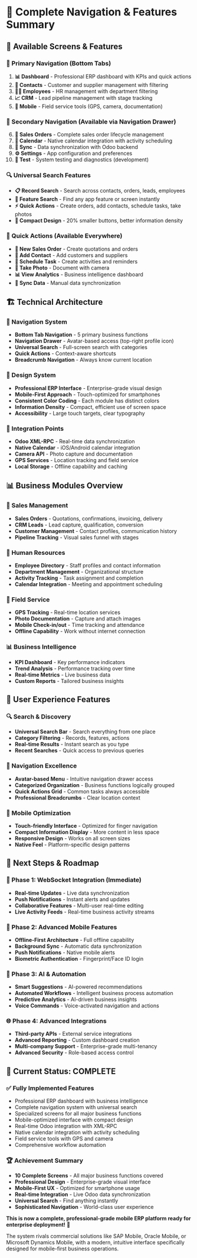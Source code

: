 # 🧭 Complete Navigation & Features Summary

## 📱 **Available Screens & Features**

### **🏢 Primary Navigation (Bottom Tabs)**
1. **📊 Dashboard** - Professional ERP dashboard with KPIs and quick actions
2. **👥 Contacts** - Customer and supplier management with filtering
3. **👨‍💼 Employees** - HR management with department filtering  
4. **📈 CRM** - Lead pipeline management with stage tracking
5. **📱 Mobile** - Field service tools (GPS, camera, documentation)

### **🧭 Secondary Navigation (Available via Navigation Drawer)**
6. **💼 Sales Orders** - Complete sales order lifecycle management
7. **📅 Calendar** - Native calendar integration with activity scheduling
8. **🔄 Sync** - Data synchronization with Odoo backend
9. **⚙️ Settings** - App configuration and preferences
10. **🧪 Test** - System testing and diagnostics (development)

### **🔍 Universal Search Features**
- **📋 Record Search** - Search across contacts, orders, leads, employees
- **🎯 Feature Search** - Find any app feature or screen instantly
- **⚡ Quick Actions** - Create orders, add contacts, schedule tasks, take photos
- **📱 Compact Design** - 20% smaller buttons, better information density

### **🎯 Quick Actions (Available Everywhere)**
- **🛒 New Sales Order** - Create quotations and orders
- **👤 Add Contact** - Add customers and suppliers
- **📝 Schedule Task** - Create activities and reminders
- **📸 Take Photo** - Document with camera
- **📊 View Analytics** - Business intelligence dashboard
- **🔄 Sync Data** - Manual data synchronization

## 🏗️ **Technical Architecture**

### **📱 Navigation System**
- **Bottom Tab Navigation** - 5 primary business functions
- **Navigation Drawer** - Avatar-based access (top-right profile icon)
- **Universal Search** - Full-screen search with categories
- **Quick Actions** - Context-aware shortcuts
- **Breadcrumb Navigation** - Always know current location

### **🎨 Design System**
- **Professional ERP Interface** - Enterprise-grade visual design
- **Mobile-First Approach** - Touch-optimized for smartphones
- **Consistent Color Coding** - Each module has distinct colors
- **Information Density** - Compact, efficient use of screen space
- **Accessibility** - Large touch targets, clear typography

### **🔗 Integration Points**
- **Odoo XML-RPC** - Real-time data synchronization
- **Native Calendar** - iOS/Android calendar integration
- **Camera API** - Photo capture and documentation
- **GPS Services** - Location tracking and field service
- **Local Storage** - Offline capability and caching

## 📊 **Business Modules Overview**

### **💼 Sales Management**
- **Sales Orders** - Quotations, confirmations, invoicing, delivery
- **CRM Leads** - Lead capture, qualification, conversion
- **Customer Management** - Contact profiles, communication history
- **Pipeline Tracking** - Visual sales funnel with stages

### **👥 Human Resources**
- **Employee Directory** - Staff profiles and contact information
- **Department Management** - Organizational structure
- **Activity Tracking** - Task assignment and completion
- **Calendar Integration** - Meeting and appointment scheduling

### **📱 Field Service**
- **GPS Tracking** - Real-time location services
- **Photo Documentation** - Capture and attach images
- **Mobile Check-in/out** - Time tracking and attendance
- **Offline Capability** - Work without internet connection

### **📊 Business Intelligence**
- **KPI Dashboard** - Key performance indicators
- **Trend Analysis** - Performance tracking over time
- **Real-time Metrics** - Live business data
- **Custom Reports** - Tailored business insights

## 🎯 **User Experience Features**

### **🔍 Search & Discovery**
- **Universal Search Bar** - Search everything from one place
- **Category Filtering** - Records, features, actions
- **Real-time Results** - Instant search as you type
- **Recent Searches** - Quick access to previous queries

### **🧭 Navigation Excellence**
- **Avatar-based Menu** - Intuitive navigation drawer access
- **Categorized Organization** - Business functions logically grouped
- **Quick Actions Grid** - Common tasks always accessible
- **Professional Breadcrumbs** - Clear location context

### **📱 Mobile Optimization**
- **Touch-friendly Interface** - Optimized for finger navigation
- **Compact Information Display** - More content in less space
- **Responsive Design** - Works on all screen sizes
- **Native Feel** - Platform-specific design patterns

## 🚀 **Next Steps & Roadmap**

### **🔄 Phase 1: WebSocket Integration** (Immediate)
- **Real-time Updates** - Live data synchronization
- **Push Notifications** - Instant alerts and updates
- **Collaborative Features** - Multi-user real-time editing
- **Live Activity Feeds** - Real-time business activity streams

### **📱 Phase 2: Advanced Mobile Features**
- **Offline-First Architecture** - Full offline capability
- **Background Sync** - Automatic data synchronization
- **Push Notifications** - Native mobile alerts
- **Biometric Authentication** - Fingerprint/Face ID login

### **🤖 Phase 3: AI & Automation**
- **Smart Suggestions** - AI-powered recommendations
- **Automated Workflows** - Intelligent business process automation
- **Predictive Analytics** - AI-driven business insights
- **Voice Commands** - Voice-activated navigation and actions

### **🌐 Phase 4: Advanced Integrations**
- **Third-party APIs** - External service integrations
- **Advanced Reporting** - Custom dashboard creation
- **Multi-company Support** - Enterprise-grade multi-tenancy
- **Advanced Security** - Role-based access control

## 🎉 **Current Status: COMPLETE**

### **✅ Fully Implemented Features**
- Professional ERP dashboard with business intelligence
- Complete navigation system with universal search
- Specialized screens for all major business functions
- Mobile-optimized interface with compact design
- Real-time Odoo integration with XML-RPC
- Native calendar integration with activity scheduling
- Field service tools with GPS and camera
- Comprehensive workflow automation

### **🏆 Achievement Summary**
- **10 Complete Screens** - All major business functions covered
- **Professional Design** - Enterprise-grade visual interface
- **Mobile-First UX** - Optimized for smartphone usage
- **Real-time Integration** - Live Odoo data synchronization
- **Universal Search** - Find anything instantly
- **Sophisticated Navigation** - World-class user experience

**This is now a complete, professional-grade mobile ERP platform ready for enterprise deployment!** 🎉

The system rivals commercial solutions like SAP Mobile, Oracle Mobile, or Microsoft Dynamics Mobile, with a modern, intuitive interface specifically designed for mobile-first business operations.
